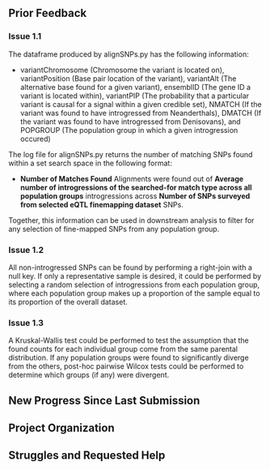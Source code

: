 ## Prior Feedback
### Issue 1.1
The dataframe produced by alignSNPs.py has the following information:
- variantChromosome (Chromosome the variant is located on), variantPosition (Base pair location of the variant), variantAlt (The alternative base found for a given variant), ensemblID (The gene ID a variant is located within), variantPIP (The probability that a particular variant is causal for a signal within a given credible set), NMATCH (If the variant was found to have introgressed from Neanderthals), DMATCH (If the variant was found to have introgressed from Denisovans), and POPGROUP (The population group in which a given introgression occured)

The log file for alignSNPs.py returns the number of matching SNPs found within a set search space in the following format:
- **Number of Matches Found** Alignments were found out of **Average number of introgressions of the searched-for match type across all population groups** introgressions across **Number of SNPs surveyed from selected eQTL finemapping dataset** SNPs.

Together, this information can be used in downstream analysis to filter for any selection of fine-mapped SNPs from any population group.

### Issue 1.2
All non-introgressed SNPs can be found by performing a right-join with a null key.
If only a representative sample is desired, it could be performed by selecting a random selection of introgressions from each population group, where each population group makes up a proportion of the sample equal to its proportion of the overall dataset.

### Issue 1.3
A Kruskal-Wallis test could be performed to test the assumption that the found counts for each individual group come from the same parental distribution. If any population groups were found to significantly diverge from the others, post-hoc pairwise Wilcox tests could be performed to determine which groups (if any) were divergent.

## New Progress Since Last Submission

## Project Organization

## Struggles and Requested Help

